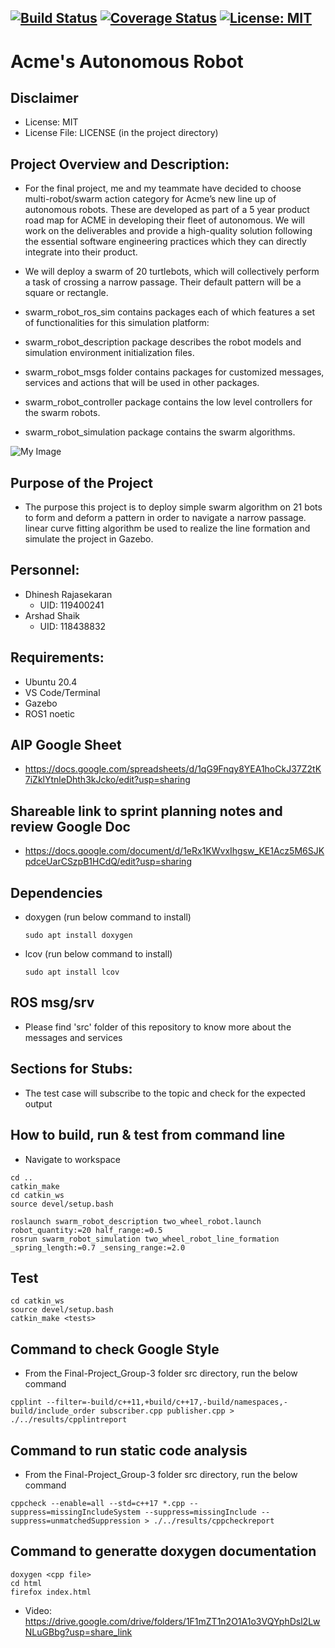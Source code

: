 [![Build Status](https://github.com/stark-2000/Final-Project_Group-3/actions/workflows/build_and_coveralls.yml/badge.svg)](https://github.com/stark-2000/Final-Project_Group-3/actions/workflows/build_and_coveralls.yml)
[![Coverage Status](https://coveralls.io/repos/github/stark-2000/Final-Project_Group-3/badge.svg?branch=main)](https://coveralls.io/github/stark-2000/Final-Project_Group-3?branch=main)
[![License: MIT](https://img.shields.io/badge/License-MIT-yellow.svg)](https://opensource.org/licenses/MIT)
---
# Acme's Autonomous Robot

## Disclaimer
 - License: MIT  
 - License File: LICENSE (in the project directory)
   
## Project Overview and Description:
 - For the final project, me and my teammate have decided to choose multi-robot/swarm action category for Acme’s new line up of autonomous robots. These are developed as part of a 5 year product road map for ACME in developing their fleet of autonomous. We will work on the deliverables and provide a high-quality solution following the essential software engineering practices which they can directly integrate into their product.
 - We will deploy a swarm of 20 turtlebots, which will collectively perform a task of crossing a narrow passage. Their default pattern will be a square or rectangle. 
 - swarm_robot_ros_sim contains packages each of which features a set of functionalities for this simulation platform:

-  swarm_robot_description package describes the robot models and simulation environment initialization files.

-  swarm_robot_msgs folder contains packages for customized messages, services and actions that will be used in other packages.

-  swarm_robot_controller package contains the low level controllers for the swarm robots.

-  swarm_robot_simulation package contains the swarm algorithms.

 ![My Image](./readme_image/TurtleBot_Swarm_Sample.jpg)


## Purpose of the Project
 - The purpose this project is to deploy simple swarm algorithm on 21 bots to form and deform a pattern in order to navigate a narrow passage. linear curve fitting algorithm be  used to realize the line formation and simulate the project in Gazebo.
 
## Personnel:
 - Dhinesh Rajasekaran 
    - UID: 119400241
 - Arshad Shaik
    - UID: 118438832

## Requirements: 
 - Ubuntu 20.4
 - VS Code/Terminal
 - Gazebo
 - ROS1 noetic
 
## AIP Google Sheet
 - https://docs.google.com/spreadsheets/d/1qG9Fnqy8YEA1hoCkJ37Z2tK7iZklYtnleDhth3kJcko/edit?usp=sharing

## Shareable link to sprint planning notes and review Google Doc
 - https://docs.google.com/document/d/1eRx1KWvxIhgsw_KE1Acz5M6SJKpdceUarCSzpB1HCdQ/edit?usp=sharing
 
## Dependencies
 - doxygen (run below command to install)
   ```
   sudo apt install doxygen
   ```
 - lcov (run below command to install)
   ```
   sudo apt install lcov
   ```
## ROS msg/srv
- Please find 'src' folder of this repository to know more about the messages and services

## Sections for Stubs:
- The test case will subscribe to the topic and check for the expected output

## How to build, run & test from command line
- Navigate to workspace
```
cd ..
catkin_make
cd catkin_ws
source devel/setup.bash
```
```
roslaunch swarm_robot_description two_wheel_robot.launch robot_quantity:=20 half_range:=0.5
rosrun swarm_robot_simulation two_wheel_robot_line_formation _spring_length:=0.7 _sensing_range:=2.0
```
## Test
```
cd catkin_ws
source devel/setup.bash
catkin_make <tests>
``` 

## Command to check Google Style
- From the Final-Project_Group-3 folder src directory, run the below command
```
cpplint --filter=-build/c++11,+build/c++17,-build/namespaces,-build/include_order subscriber.cpp publisher.cpp > ./../results/cpplintreport
```
## Command to run static code analysis
- From the Final-Project_Group-3 folder src directory, run the below command
```
cppcheck --enable=all --std=c++17 *.cpp --suppress=missingIncludeSystem --suppress=missingInclude --suppress=unmatchedSuppression > ./../results/cppcheckreport
```
## Command to generatte doxygen documentation
```
doxygen <cpp file>
cd html
firefox index.html
```
- Video: https://drive.google.com/drive/folders/1F1mZT1n2O1A1o3VQYphDsl2LwNLuGBbg?usp=share_link

